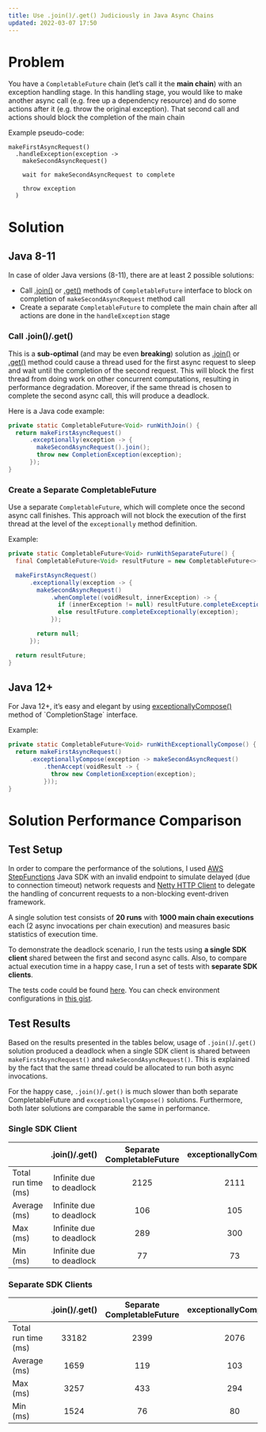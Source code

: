 ```yaml
---
title: Use .join()/.get() Judiciously in Java Async Chains
updated: 2022-03-07 17:50
---
```


# Problem
You have a `CompletableFuture` chain (let’s call it the **main chain**) with an exception handling stage. In this handling stage, you would like to make another async call (e.g. free up a dependency resource) and do some actions after it (e.g. throw the original exception). That second call and actions should block the completion of the main chain

Example pseudo-code:
```
makeFirstAsyncRequest()
  .handleException(exception -> 
    makeSecondAsyncRequest()
    
    wait for makeSecondAsyncRequest to complete

    throw exception
  )
```

# **Solution**
## Java 8-11
In case of older Java versions (8-11), there are at least 2 possible solutions:

- Call [.join()](https://docs.oracle.com/en/java/javase/12/docs/api/java.base/java/util/concurrent/CompletableFuture.html#join()) or [.get()](https://docs.oracle.com/en/java/javase/12/docs/api/java.base/java/util/concurrent/CompletableFuture.html#get()) methods of `CompletableFuture` interface to block on completion of `makeSecondAsyncRequest` method call
- Create a separate `CompletableFuture` to complete the main chain after all actions are done in the `handleException` stage

### Call .join()/.get()
This is a **sub-optimal** (and may be even **breaking**) solution as [.join()](https://docs.oracle.com/en/java/javase/12/docs/api/java.base/java/util/concurrent/CompletableFuture.html#join()) or [.get()](https://docs.oracle.com/en/java/javase/12/docs/api/java.base/java/util/concurrent/CompletableFuture.html#get()) method could cause a thread used for the first async request to sleep and wait until the completion of the second request. This will block the first thread from doing work on other concurrent computations, resulting in performance degradation. Moreover, if the same thread is chosen to complete the second async call, this will produce a deadlock.

Here is a Java code example:
```java
private static CompletableFuture<Void> runWithJoin() {
  return makeFirstAsyncRequest()
      .exceptionally(exception -> {
        makeSecondAsyncRequest().join();
        throw new CompletionException(exception);
      });
}
```

### Create a Separate CompletableFuture
Use a separate `CompletableFuture`, which will complete once the second async call finishes. This approach will not block the execution of the first thread at the level of the `exceptionally` method definition.

Example:
```java
private static CompletableFuture<Void> runWithSeparateFuture() {
  final CompletableFuture<Void> resultFuture = new CompletableFuture<>();

  makeFirstAsyncRequest()
      .exceptionally(exception -> {
        makeSecondAsyncRequest()
            .whenComplete((voidResult, innerException) -> {
              if (innerException != null) resultFuture.completeExceptionally(innerException);
              else resultFuture.completeExceptionally(exception);
            });

        return null;
      });

  return resultFuture;
}
```

## Java 12+
For Java 12+, it’s easy and elegant by using [exceptionallyCompose()](https://docs.oracle.com/en/java/javase/12/docs/api/java.base/java/util/concurrent/CompletionStage.html#exceptionallyCompose(java.util.function.Function)) method of `CompletionStage` interface.

Example:
```java
private static CompletableFuture<Void> runWithExceptionallyCompose() {
  return makeFirstAsyncRequest()
      .exceptionallyCompose(exception -> makeSecondAsyncRequest()
          .thenAccept(voidResult -> {
            throw new CompletionException(exception);
          }));
}
```

# Solution Performance Comparison
## Test Setup
In order to compare the performance of the solutions, I used [AWS StepFunctions](https://aws.amazon.com/step-functions/) Java SDK with an invalid endpoint to simulate delayed (due to connection timeout) network requests and [Netty HTTP Client](https://netty.io/) to delegate the handling of concurrent requests to a non-blocking event-driven framework.

A single solution test consists of **20 runs** with **1000 main chain executions** each (2 async invocations per chain execution) and measures basic statistics of execution time.

To demonstrate the deadlock scenario, I run the tests using **a single SDK client** shared between the first and second async calls. Also, to compare actual execution time in a happy case, I run a set of tests with **separate SDK clients**.

The tests code could be found [here](https://github.com/LeontiBrechko/join-vs-future/blob/master/src/main/java/net/leontibrechko/blog/test/joinvsfuture/JoinVsFutureRunner.java). You can check environment configurations in [this gist](https://gist.github.com/LeontiBrechko/7b3ca5d72e674627839e30fa6b823fd0).

## Test Results
Based on the results presented in the tables below, usage of `.join()`/`.get()` solution produced a deadlock when a single SDK client is shared between `makeFirstAsyncRequest()` and `makeSecondAsyncRequest()`. This is explained by the fact that the same thread could be allocated to run both async invocations.

For the happy case, `.join()`/`.get()` is much slower than both separate CompletableFuture and `exceptionallyCompose()` solutions. Furthermore, both later solutions are comparable the same in performance.

### Single SDK Client

|  | .join()/.get() | Separate CompletableFuture | exceptionallyCompose() |
| --- |:---:|:---:|:---:|
| Total run time (ms) | Infinite due to deadlock | 2125 | 2111 |
| Average (ms) | Infinite due to deadlock | 106 | 105 |
| Max (ms) | Infinite due to deadlock | 289 | 300 |
| Min (ms) | Infinite due to deadlock | 77 | 73 |

### Separate SDK Clients

|  | .join()/.get() | Separate CompletableFuture | exceptionallyCompose() |
| --- |:---:|:---:|:---:|
| Total run time (ms) | 33182 | 2399 | 2076 |
| Average (ms) | 1659 | 119 | 103 |
| Max (ms) | 3257 | 433 | 294 |
| Min (ms) | 1524 | 76 | 80 |